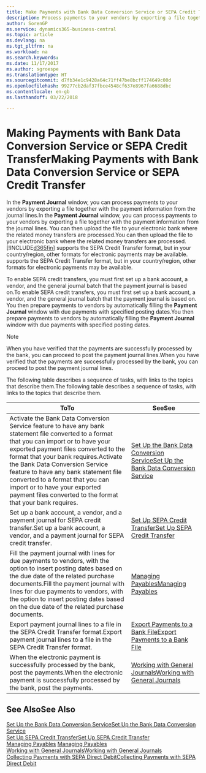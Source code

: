 ```yaml
---
title: Make Payments with Bank Data Conversion Service or SEPA Credit Transfer | Microsoft Docs
description: Process payments to your vendors by exporting a file together with the payment information from the journal lines.
author: SorenGP
ms.service: dynamics365-business-central
ms.topic: article
ms.devlang: na
ms.tgt_pltfrm: na
ms.workload: na
ms.search.keywords: 
ms.date: 11/17/2017
ms.author: sgroespe
ms.translationtype: HT
ms.sourcegitcommit: d7fb34e1c9428a64c71ff47be8bcff174649c00d
ms.openlocfilehash: 99277cb2daf37fbce4548cf637e8967fa6688dbc
ms.contentlocale: en-gb
ms.lasthandoff: 03/22/2018

---
```

# <a name="making-payments-with-bank-data-conversion-service-or-sepa-credit-transfer"></a><span data-ttu-id="1b6a2-103">Making Payments with Bank Data Conversion Service or SEPA Credit Transfer</span><span class="sxs-lookup"><span data-stu-id="1b6a2-103">Making Payments with Bank Data Conversion Service or SEPA Credit Transfer</span></span>
<span data-ttu-id="1b6a2-104">In the **Payment Journal** window, you can process payments to your vendors by exporting a file together with the payment information from the journal lines.</span><span class="sxs-lookup"><span data-stu-id="1b6a2-104">In the **Payment Journal** window, you can process payments to your vendors by exporting a file together with the payment information from the journal lines.</span></span> <span data-ttu-id="1b6a2-105">You can then upload the file to your electronic bank where the related money transfers are processed.</span><span class="sxs-lookup"><span data-stu-id="1b6a2-105">You can then upload the file to your electronic bank where the related money transfers are processed.</span></span> [!INCLUDE[d365fin](includes/d365fin_md.md)]<span data-ttu-id="1b6a2-106"> supports the SEPA Credit Transfer format, but in your country/region, other formats for electronic payments may be available.</span><span class="sxs-lookup"><span data-stu-id="1b6a2-106"> supports the SEPA Credit Transfer format, but in your country/region, other formats for electronic payments may be available.</span></span>   

 <span data-ttu-id="1b6a2-107">To enable SEPA credit transfers, you must first set up a bank account, a vendor, and the general journal batch that the payment journal is based on.</span><span class="sxs-lookup"><span data-stu-id="1b6a2-107">To enable SEPA credit transfers, you must first set up a bank account, a vendor, and the general journal batch that the payment journal is based on.</span></span> <span data-ttu-id="1b6a2-108">You then prepare payments to vendors by automatically filling the **Payment Journal** window with due payments with specified posting dates.</span><span class="sxs-lookup"><span data-stu-id="1b6a2-108">You then prepare payments to vendors by automatically filling the **Payment Journal** window with due payments with specified posting dates.</span></span>  

> [!NOTE]  
>  <span data-ttu-id="1b6a2-109">When you have verified that the payments are successfully processed by the bank, you can proceed to post the payment journal lines.</span><span class="sxs-lookup"><span data-stu-id="1b6a2-109">When you have verified that the payments are successfully processed by the bank, you can proceed to post the payment journal lines.</span></span>  

 <span data-ttu-id="1b6a2-110">The following table describes a sequence of tasks, with links to the topics that describe them.</span><span class="sxs-lookup"><span data-stu-id="1b6a2-110">The following table describes a sequence of tasks, with links to the topics that describe them.</span></span>   

|<span data-ttu-id="1b6a2-111">**To**</span><span class="sxs-lookup"><span data-stu-id="1b6a2-111">**To**</span></span>|<span data-ttu-id="1b6a2-112">**See**</span><span class="sxs-lookup"><span data-stu-id="1b6a2-112">**See**</span></span>|  
|------------|-------------|  
|<span data-ttu-id="1b6a2-113">Activate the Bank Data Conversion Service feature to have any bank statement file converted to a format that you can import or to have your exported payment files converted to the format that your bank requires.</span><span class="sxs-lookup"><span data-stu-id="1b6a2-113">Activate the Bank Data Conversion Service feature to have any bank statement file converted to a format that you can import or to have your exported payment files converted to the format that your bank requires.</span></span>|[<span data-ttu-id="1b6a2-114">Set Up the Bank Data Conversion Service</span><span class="sxs-lookup"><span data-stu-id="1b6a2-114">Set Up the Bank Data Conversion Service</span></span>](bank-how-setup-bank-statement-service.md)|  
|<span data-ttu-id="1b6a2-115">Set up a bank account, a vendor, and a payment journal for SEPA credit transfer.</span><span class="sxs-lookup"><span data-stu-id="1b6a2-115">Set up a bank account, a vendor, and a payment journal for SEPA credit transfer.</span></span>|[<span data-ttu-id="1b6a2-116">Set Up SEPA Credit Transfer</span><span class="sxs-lookup"><span data-stu-id="1b6a2-116">Set Up SEPA Credit Transfer</span></span>](finance-how-to-set-up-sepa-credit-transfer.md)|  
|<span data-ttu-id="1b6a2-117">Fill the payment journal with lines for due payments to vendors, with the option to insert posting dates based on the due date of the related purchase documents.</span><span class="sxs-lookup"><span data-stu-id="1b6a2-117">Fill the payment journal with lines for due payments to vendors, with the option to insert posting dates based on the due date of the related purchase documents.</span></span>|[<span data-ttu-id="1b6a2-118">Managing Payables</span><span class="sxs-lookup"><span data-stu-id="1b6a2-118">Managing Payables</span></span>](payables-manage-payables.md)|  
|<span data-ttu-id="1b6a2-119">Export payment journal lines to a file in the SEPA Credit Transfer format.</span><span class="sxs-lookup"><span data-stu-id="1b6a2-119">Export payment journal lines to a file in the SEPA Credit Transfer format.</span></span>|[<span data-ttu-id="1b6a2-120">Export Payments to a Bank File</span><span class="sxs-lookup"><span data-stu-id="1b6a2-120">Export Payments to a Bank File</span></span>](payables-how-export-payments-bank-file.md)|  
|<span data-ttu-id="1b6a2-121">When the electronic payment is successfully processed by the bank, post the payments.</span><span class="sxs-lookup"><span data-stu-id="1b6a2-121">When the electronic payment is successfully processed by the bank, post the payments.</span></span>|[<span data-ttu-id="1b6a2-122">Working with General Journals</span><span class="sxs-lookup"><span data-stu-id="1b6a2-122">Working with General Journals</span></span>](ui-work-general-journals.md)|  

## <a name="see-also"></a><span data-ttu-id="1b6a2-123">See Also</span><span class="sxs-lookup"><span data-stu-id="1b6a2-123">See Also</span></span>  
[<span data-ttu-id="1b6a2-124">Set Up the Bank Data Conversion Service</span><span class="sxs-lookup"><span data-stu-id="1b6a2-124">Set Up the Bank Data Conversion Service</span></span>](bank-how-setup-bank-statement-service.md)  
[<span data-ttu-id="1b6a2-125">Set Up SEPA Credit Transfer</span><span class="sxs-lookup"><span data-stu-id="1b6a2-125">Set Up SEPA Credit Transfer</span></span>](finance-how-to-set-up-sepa-credit-transfer.md)  
<span data-ttu-id="1b6a2-126">[Managing Payables](payables-manage-payables.md) </span><span class="sxs-lookup"><span data-stu-id="1b6a2-126">[Managing Payables](payables-manage-payables.md) </span></span>  
[<span data-ttu-id="1b6a2-127">Working with General Journals</span><span class="sxs-lookup"><span data-stu-id="1b6a2-127">Working with General Journals</span></span>](ui-work-general-journals.md)  
[<span data-ttu-id="1b6a2-128">Collecting Payments with SEPA Direct Debit</span><span class="sxs-lookup"><span data-stu-id="1b6a2-128">Collecting Payments with SEPA Direct Debit</span></span>](finance-collect-payments-with-sepa-direct-debit.md)   

